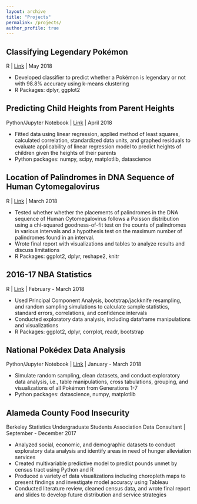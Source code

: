 ```yaml
---
layout: archive
title: "Projects"
permalink: /projects/
author_profile: true
---
```


## Classifying Legendary Pokémon
R | [Link](https://github.com/hLuo27/pokemon/blob/master/classify_legenday_pokemon_report.md) | May 2018
- Developed classifier to predict whether a Pokémon is legendary or not with 98.8% accuracy using k-means clustering 
- R Packages: dplyr, ggplot2

## Predicting Child Heights from Parent Heights
Python/Jupyter Notebook | [Link](https://github.com/hLuo27/predict_heights) | April 2018

- Fitted data using linear regression, applied method of least squares, calculated correlation, standardized data units, and graphed residuals to evaluate applicability of linear regression model to predict heights of children given the heights of their parents
- Python packages: numpy, scipy, matplotlib, datascience

## Location of Palindromes in DNA Sequence of Human Cytomegalovirus
R | [Link](https://github.com/hLuo27/DNA_palindromes) | March 2018

- Tested whether whether the placements of palindromes in the DNA sequence of Human Cytomegalovirus follows a Poisson distribution using a chi-squared goodness-of-fit test on the counts of palindromes in various intervals and a hypothesis test on the maximum number of palindromes found in an interval.
- Wrote final report with visualizations and tables to analyze results and discuss limitations 
- R Packages: ggplot2, dplyr, reshape2, knitr

## 2016-17 NBA Statistics 
R | [Link](https://github.com/hLuo27/nba) | February - March 2018

- Used Principal Component Analysis, bootstrap/jackknife resampling, and random sampling simulations to calculate sample statistics, standard errors, correlations, and confidence intervals
- Conducted exploratory data analysis, including dataframe manipulations and visualizations
- R Packages: ggplot2, dplyr, corrplot, readr, bootstrap

## National Pokédex Data Analysis
Python/Jupyter Notebook | [Link](https://github.com/hLuo27/pokemon) | January - March 2018

- Simulate random sampling, clean datasets, and conduct exploratory data analysis, i.e., table manipulations, cross tabulations, grouping, and visualizations of all Pokémon from Generations 1-7
- Python packages: datascience, numpy, matplotlib

## Alameda County Food Insecurity
Berkeley Statistics Undergraduate Students Association Data Consultant | September - December 2017

- Analyzed social, economic, and demographic datasets to conduct exploratory data analysis and identify areas in need of hunger alleviation services
- Created multivariable predictive model to predict pounds unmet by census tract using Python and R
- Produced a variety of data visualizations including choropleth maps to present findings and investigate model accuracy using Tableau
- Conducted literature review, cleaned census data, and wrote final report and slides to develop future distribution and service strategies

